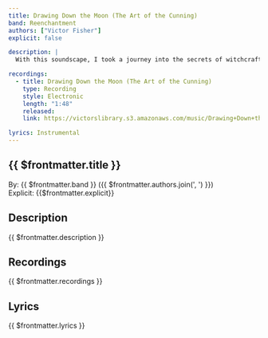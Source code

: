 ```yaml
---
title: Drawing Down the Moon (The Art of the Cunning)
band: Reenchantment
authors: ["Victor Fisher"]
explicit: false

description: |
  With this soundscape, I took a journey into the secrets of witchcraft. It was recorded with the bassoon and the tin whistle, along with various synthesized tones.

recordings:
  - title: Drawing Down the Moon (The Art of the Cunning)
    type: Recording
    style: Electronic
    length: "1:48"
    released: 
    link: https://victorslibrary.s3.amazonaws.com/music/Drawing+Down+the+Moon+(The+Art+of+the+Cunning)/Drawing+Down+the+Moon+(The+Art+of+the+Cunning).mp3

lyrics: Instrumental
---
```


## {{ $frontmatter.title }}

By: {{ $frontmatter.band }} ({{ $frontmatter.authors.join(', ') }})  
Explicit: {{$frontmatter.explicit}}

## Description

<vue-markdown>{{ $frontmatter.description }}</vue-markdown>

## Recordings

{{ $frontmatter.recordings }}

## Lyrics

<vue-markdown>{{ $frontmatter.lyrics }}</vue-markdown>
